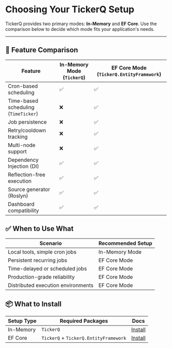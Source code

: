 # Choosing Your TickerQ Setup

TickerQ provides two primary modes: **In-Memory** and **EF Core**. Use the comparison below to decide which mode fits your application's needs.

---

## 🧩 Feature Comparison

| Feature                         | In-Memory Mode (`TickerQ`) | EF Core Mode (`TickerQ.EntityFramework`) |
|--------------------------------|-----------------------------|------------------------------------------|
| Cron-based scheduling          | ✅                          | ✅                                       |
| Time-based scheduling (`TimeTicker`) | ❌                     | ✅                                       |
| Job persistence                | ❌                          | ✅                                       |
| Retry/cooldown tracking        | ❌                          | ✅                                       |
| Multi-node support             | ❌                          | ✅                                       |
| Dependency Injection (DI)      | ✅                          | ✅                                       |
| Reflection-free execution      | ✅                          | ✅                                       |
| Source generator (Roslyn)      | ✅                          | ✅                                       |
| Dashboard compatibility        | ✅                         | ✅                                        |


## ✅ When to Use What

| Scenario                          | Recommended Setup     |
|----------------------------------|------------------------|
| Local tools, simple cron jobs     | In-Memory Mode         |
| Persistent recurring jobs         | EF Core Mode           |
| Time-delayed or scheduled jobs    | EF Core Mode           |
| Production-grade reliability      | EF Core Mode           |
| Distributed execution environments| EF Core Mode           |


## 📦 What to Install

| Setup Type       | Required Packages                                                | Docs                                      |
|------------------|------------------------------------------------------------------|-------------------------------------------|
| In-Memory        | `TickerQ`                                                        | [Install](/setup/tickerq-core.html)            |
| EF Core          | `TickerQ` + `TickerQ.EntityFramework`                            | [Install](/setup/tickerq-ef-core)         |

